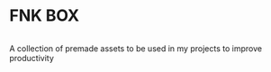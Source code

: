 # FNK BOX
<p align='center'>
  <img scr='./assets/fnkbox-logo.png'>
</p>
A collection of premade assets to be used in my projects to improve productivity
